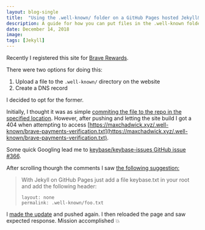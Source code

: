 ```yaml
---
layout: blog-single
title:  "Using the .well-known/ folder on a GitHub Pages hosted Jekyll&nbsp;site"
description: A guide for how you can put files in the .well-known folder when running Jekyll on GitHub pages
date: December 14, 2018
image:
tags: [Jekyll]
---
```


Recently I registered this site for [Brave Rewards](https://brave.com/publishers).

There were two options for doing this:

1. Upload a file to the `.well-known/` directory on the website
2. Create a DNS record

I decided to opt for the former.

Initially, I thought it was as simple [commiting the file to the repo in the specified location](https://github.com/mpchadwick/mpchadwick.github.io/commit/d4d4e40284b604a651a06ecaa49962af57ade349). However, after pushing and letting the site build I got a 404 when attempting to access [https://maxchadwick.xyz/.well-known/brave-payments-verification.txt](https://maxchadwick.xyz/.well-known/brave-payments-verification.txt).

<!-- excerpt_separator -->

Some quick Googling lead me to [keybase/keybase-issues GitHub issue #366](https://github.com/keybase/keybase-issues/issues/366).

After scrolling thourgh the comments I saw [the following suggestion:](https://github.com/keybase/keybase-issues/issues/366)

> With Jekyll on GitHub Pages just add a file keybase.txt in your root and add the following header:
> 
> ```
> layout: none
> permalink: .well-known/foo.txt
> ```

I [made the update](https://github.com/mpchadwick/mpchadwick.github.io/commit/3073791cc388f94888c69ab2e1c7683642d3f770) and pushed again. I then reloaded the page and saw expected response. Mission accomplished :boom:
